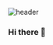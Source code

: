 ![header](https://capsule-render.vercel.app/api?type=slice&color=C06C84&height=300&section=header&text=kalelpark&fontSize=80&animation=fadeIn)


### Hi there 👋

<!--
**kalelpark/kalelpark** is a ✨ _special_ ✨ repository because its `README.md` (this file) appears on your GitHub profile.

Here are some ideas to get you started:

- 🔭 I’m currently working on ...
- 🌱 I’m currently learning ...
- 👯 I’m looking to collaborate on ...
- 🤔 I’m looking for help with ...
- 💬 Ask me about ...
- 📫 How to reach me: ...
- 😄 Pronouns: ...
- ⚡ Fun fact: ...
-->


